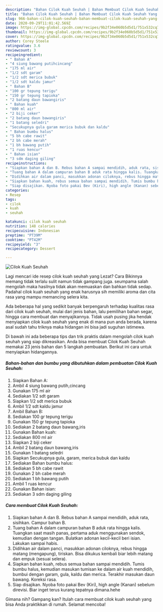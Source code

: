 ```yaml
---
description: "Bahan Cilok Kuah Seuhah | Bahan Membuat Cilok Kuah Seuhah Yang Sempurna"
title: "Bahan Cilok Kuah Seuhah | Bahan Membuat Cilok Kuah Seuhah Yang Sempurna"
slug: 966-bahan-cilok-kuah-seuhah-bahan-membuat-cilok-kuah-seuhah-yang-sempurna
date: 2020-09-29T11:01:42.569Z
image: https://img-global.cpcdn.com/recipes/9b2f34e060b5d5d1/751x532cq70/cilok-kuah-seuhah-foto-resep-utama.jpg
thumbnail: https://img-global.cpcdn.com/recipes/9b2f34e060b5d5d1/751x532cq70/cilok-kuah-seuhah-foto-resep-utama.jpg
cover: https://img-global.cpcdn.com/recipes/9b2f34e060b5d5d1/751x532cq70/cilok-kuah-seuhah-foto-resep-utama.jpg
author: Corey Steele
ratingvalue: 3.6
reviewcount: 3
recipeingredient:
- " Bahan A"
- "4 siung bawang putihcincang"
- "175 ml air"
- "1/2 sdt garam"
- "1/2 sdt merica bubuk"
- "1/2 sdt kaldu jamur"
- " Bahan B"
- "100 gr tepung terigu"
- "150 gr tepung tapioka"
- "2 batang daun bawangiris"
- " Bahan kuah"
- "800 ml air"
- "2 biji ceker"
- "2 batang daun bawangiris"
- "1 batang seledri"
- "Secukupnya gula garam merica bubuk dan kaldu"
- " Bahan bumbu halus"
- "5 bh cabe rawit"
- "2 bh cabe merah"
- "1 bh bawang putih"
- "1 ruas kencur"
- " Bahan isian"
- "3 sdm daging giling"
recipeinstructions:
- "Siapkan bahan A dan B. Rebus bahan A sampai mendidih, aduk rata, sisihkan. Campur bahan B."
- "Tuang bahan A dalam campuran bahan B aduk rata hingga kalis. Tuangkan saat masih panas, pertama aduk menggunakan sendok, kemudian dengan tangan. Bulatkan adonan kecil-kecil beri isian. Lakukan sampai habis."
- "Didihkan air dalam panci, masukkan adonan ciloknya, rebus hingga matang (mengapung), tiriskan. Bisa dikukus kembali biar lebih matang dan empuk (sesuai selera)."
- "Siapkan bahan kuah, rebus semua bahan sampai mendidih. Tumis bumbu halus, kemudian masukan tumisan ke dalam air kuah mendidih, bumbui dengan garam, gula, kaldu dan merica. Terakhir masukan daun bawang. Koreksi rasa."
- "Siap disajikan. Nyoba foto pakai Bev (Kiri), high angle (Kanan) sebelum direvisi. Biar inget terus kurang tepatnya dimana.hehe"
categories:
- Resep
tags:
- cilok
- kuah
- seuhah

katakunci: cilok kuah seuhah 
nutrition: 148 calories
recipecuisine: Indonesian
preptime: "PT39M"
cooktime: "PT42M"
recipeyield: "3"
recipecategory: Dessert

---
```



![Cilok Kuah Seuhah](https://img-global.cpcdn.com/recipes/9b2f34e060b5d5d1/751x532cq70/cilok-kuah-seuhah-foto-resep-utama.jpg)

Lagi mencari ide resep cilok kuah seuhah yang Lezat? Cara Bikinnya memang tidak terlalu sulit namun tidak gampang juga. seumpama salah mengolah maka hasilnya tidak akan memuaskan dan bahkan tidak sedap. Padahal cilok kuah seuhah yang enak harusnya sih memiliki aroma dan cita rasa yang mampu memancing selera kita.

Ada beberapa hal yang sedikit banyak berpengaruh terhadap kualitas rasa dari cilok kuah seuhah, mulai dari jenis bahan, lalu pemilihan bahan segar, hingga cara membuat dan menyajikannya. Tidak usah pusing jika hendak menyiapkan cilok kuah seuhah yang enak di mana pun anda berada, karena asal sudah tahu triknya maka hidangan ini bisa jadi suguhan istimewa.




Di bawah ini ada beberapa tips dan trik praktis dalam mengolah cilok kuah seuhah yang siap dikreasikan. Anda bisa membuat Cilok Kuah Seuhah memakai 23 jenis bahan dan 5 langkah pembuatan. Berikut ini cara untuk menyiapkan hidangannya.

<!--inarticleads1-->

##### Bahan-bahan dan bumbu yang dibutuhkan dalam pembuatan Cilok Kuah Seuhah:

1. Siapkan  Bahan A:
1. Ambil 4 siung bawang putih,cincang
1. Gunakan 175 ml air
1. Sediakan 1/2 sdt garam
1. Siapkan 1/2 sdt merica bubuk
1. Ambil 1/2 sdt kaldu jamur
1. Ambil  Bahan B:
1. Sediakan 100 gr tepung terigu
1. Gunakan 150 gr tepung tapioka
1. Sediakan 2 batang daun bawang,iris
1. Gunakan  Bahan kuah:
1. Sediakan 800 ml air
1. Siapkan 2 biji ceker
1. Ambil 2 batang daun bawang,iris
1. Gunakan 1 batang seledri
1. Siapkan Secukupnya gula, garam, merica bubuk dan kaldu
1. Sediakan  Bahan bumbu halus:
1. Sediakan 5 bh cabe rawit
1. Gunakan 2 bh cabe merah
1. Sediakan 1 bh bawang putih
1. Ambil 1 ruas kencur
1. Gunakan  Bahan isian:
1. Sediakan 3 sdm daging giling




<!--inarticleads2-->

##### Cara membuat Cilok Kuah Seuhah:

1. Siapkan bahan A dan B. Rebus bahan A sampai mendidih, aduk rata, sisihkan. Campur bahan B.
1. Tuang bahan A dalam campuran bahan B aduk rata hingga kalis. Tuangkan saat masih panas, pertama aduk menggunakan sendok, kemudian dengan tangan. Bulatkan adonan kecil-kecil beri isian. Lakukan sampai habis.
1. Didihkan air dalam panci, masukkan adonan ciloknya, rebus hingga matang (mengapung), tiriskan. Bisa dikukus kembali biar lebih matang dan empuk (sesuai selera).
1. Siapkan bahan kuah, rebus semua bahan sampai mendidih. Tumis bumbu halus, kemudian masukan tumisan ke dalam air kuah mendidih, bumbui dengan garam, gula, kaldu dan merica. Terakhir masukan daun bawang. Koreksi rasa.
1. Siap disajikan. Nyoba foto pakai Bev (Kiri), high angle (Kanan) sebelum direvisi. Biar inget terus kurang tepatnya dimana.hehe




Gimana nih? Gampang kan? Itulah cara membuat cilok kuah seuhah yang bisa Anda praktikkan di rumah. Selamat mencoba!
